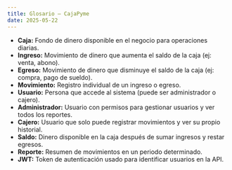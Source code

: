 ```yaml
---
title: Glosario – CajaPyme
date: 2025-05-22
---
```


- **Caja:** Fondo de dinero disponible en el negocio para operaciones diarias.
- **Ingreso:** Movimiento de dinero que aumenta el saldo de la caja (ej: venta, abono).
- **Egreso:** Movimiento de dinero que disminuye el saldo de la caja (ej: compra, pago de sueldo).
- **Movimiento:** Registro individual de un ingreso o egreso.
- **Usuario:** Persona que accede al sistema (puede ser administrador o cajero).
- **Administrador:** Usuario con permisos para gestionar usuarios y ver todos los reportes.
- **Cajero:** Usuario que solo puede registrar movimientos y ver su propio historial.
- **Saldo:** Dinero disponible en la caja después de sumar ingresos y restar egresos.
- **Reporte:** Resumen de movimientos en un periodo determinado.
- **JWT:** Token de autenticación usado para identificar usuarios en la API.

